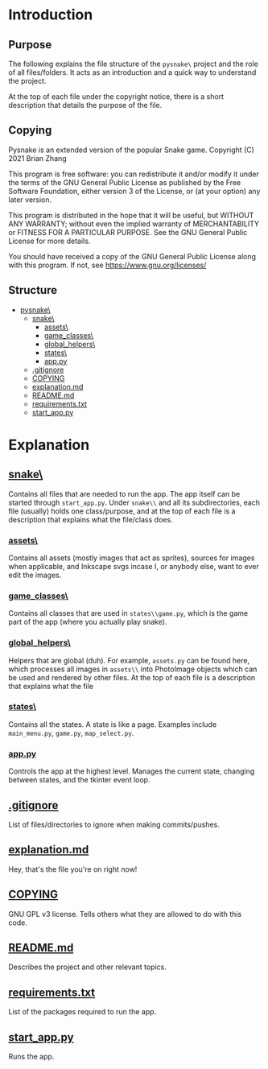 # Introduction

## Purpose

The following explains the file structure of the `pysnake\` project and the role of all files/folders. It acts as an introduction and a quick way to understand the project.

At the top of each file under the copyright notice, there is a short description that details the purpose of the file.

## Copying

Pysnake is an extended version of the popular Snake game.
Copyright (C) 2021  Brian Zhang

This program is free software: you can redistribute it and/or modify
it under the terms of the GNU General Public License as published by
the Free Software Foundation, either version 3 of the License, or
(at your option) any later version.

This program is distributed in the hope that it will be useful,
but WITHOUT ANY WARRANTY; without even the implied warranty of
MERCHANTABILITY or FITNESS FOR A PARTICULAR PURPOSE.  See the
GNU General Public License for more details.

You should have received a copy of the GNU General Public License
along with this program.  If not, see <https://www.gnu.org/licenses/>

## Structure

* [pysnake\\](..\\pysnake\\)
    * [snake\\](snake\\)
        * [assets\\](snake\\assets\\)
        * [game_classes\\](snake\\game_classes\\)
        * [global_helpers\\](snake\\global_helpers\\)
        * [states\\](snake\\states\\)
        * [app.py](snake\\app.py)
    * [.gitignore](.gitignore)
    * [COPYING](COPYING)
    * [explanation.md](explanation.md)
    * [README.md](README.md)
    * [requirements.txt](requirements.txt)
    * [start_app.py](start_app.py)

# Explanation

## [snake\\](snake\\)
Contains all files that are needed to run the app. The app itself can be started through `start_app.py`. Under `snake\\` and all its subdirectories, each file (usually) holds one class/purpose, and at the top of each file is a description that explains what the file/class does.

### [assets\\](snake\\assets\\)
Contains all assets (mostly images that act as sprites), sources for images when applicable, and Inkscape svgs incase I, or anybody else, want to ever edit the images.

### [game_classes\\](snake\\game_classes\\)
Contains all classes that are used in `states\\game.py`, which is the game part of the app (where you actually play snake).

### [global_helpers\\](snake\\global_helpers\\)
Helpers that are global (duh). For example, `assets.py` can be found here, which processes all images in `assets\\` into PhotoImage objects which can be used and rendered by other files. At the top of each file is a description that explains what the file

### [states\\](snake\\states\\)
Contains all the states. A state is like a page. Examples include `main_menu.py`, `game.py`, `map_select.py`.

### [app.py](snake\\app.py)
Controls the app at the highest level. Manages the current state, changing between states, and the tkinter event loop.

## [.gitignore](.gitignore)
List of files/directories to ignore when making commits/pushes.

## [explanation.md](explanation.md)
Hey, that's the file you're on right now!

## [COPYING](COPYING)
GNU GPL v3 license. Tells others what they are allowed to do with this code.

## [README.md](README.md)
Describes the project and other relevant topics.

## [requirements.txt](requirements.txt)
List of the packages required to run the app.

## [start_app.py](start_app.py)
Runs the app.
